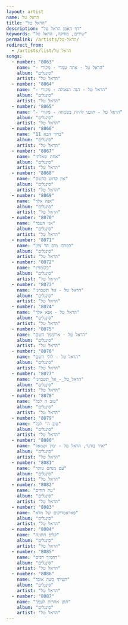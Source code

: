 ```yaml
---
layout: artist
name: הראל טל
title: "הראל טל"
description: "דף האמן הראל טל"
keywords: "שירים, מוזיקה, הראל טל"
permalink: /artists/הראל-טל/
redirect_from:
  - /artists/list/הראל טל
songs:
  - number: "8063"
    name: "- הראל טל - אתה עמדי - מקורי"
    album: "סינגלים"
    artist: "הראל טל"
  - number: "8064"
    name: "- הראל טל - הנה הגאולה - מקורי"
    album: "סינגלים"
    artist: "הראל טל"
  - number: "8065"
    name: "- הראל טל - תזכנו להיות בשמחה - מקורי"
    album: "סינגלים"
    artist: "הראל טל"
  - number: "8066"
    name: "11 ברוך הבא"
    album: "סינגלים"
    artist: "הראל טל"
  - number: "8067"
    name: "אחת שאלתי"
    album: "סינגלים"
    artist: "הראל טל"
  - number: "8068"
    name: "אין קדוש כהשם"
    album: "סינגלים"
    artist: "הראל טל"
  - number: "8069"
    name: "אנה אלך"
    album: "סינגלים"
    artist: "הראל טל"
  - number: "8070"
    name: "אני העבד"
    album: "סינגלים"
    artist: "הראל טל"
  - number: "8071"
    name: "במרכז מים הר ציון"
    album: "סינגלים"
    artist: "הראל טל"
  - number: "8072"
    name: "בקומזיץ"
    album: "סינגלים"
    artist: "הראל טל"
  - number: "8073"
    name: "הראל טל - אל תשכחני"
    album: "סינגלים"
    artist: "הראל טל"
  - number: "8074"
    name: "הראל טל - אנא אלך"
    album: "סינגלים"
    artist: "הראל טל"
  - number: "8075"
    name: "הראל טל - ארוממך השם"
    album: "סינגלים"
    artist: "הראל טל"
  - number: "8076"
    name: "הראל טל - לולי השם"
    album: "סינגלים"
    artist: "הראל טל"
  - number: "8077"
    name: "הראל_טל_-_אל_תשכחני"
    album: "סינגלים"
    artist: "הראל טל"
  - number: "8078"
    name: "טוב ה לכל"
    album: "סינגלים"
    artist: "הראל טל"
  - number: "8079"
    name: "טוב ה' לכל"
    album: "סינגלים"
    artist: "הראל טל"
  - number: "8080"
    name: "יאיר בודנר, הראל טל - ימין ושמאל"
    album: "סינגלים"
    artist: "הראל טל"
  - number: "8081"
    name: "עם מנחם טוקר"
    album: "סינגלים"
    artist: "הראל טל"
  - number: "8082"
    name: "עת דודים"
    album: "סינגלים"
    artist: "הראל טל"
  - number: "8083"
    name: "פאראמדיקים של מדא"
    album: "סינגלים"
    artist: "הראל טל"
  - number: "8084"
    name: "קליפ חתונה"
    album: "סינגלים"
    artist: "הראל טל"
  - number: "8085"
    name: "רחמיך רבים"
    album: "סינגלים"
    artist: "הראל טל"
  - number: "8086"
    name: "תעיתי כשה אובד"
    album: "סינגלים"
    artist: "הראל טל"
  - number: "8087"
    name: "תתן אחרית לעמך"
    album: "סינגלים"
    artist: "הראל טל"
---
```

